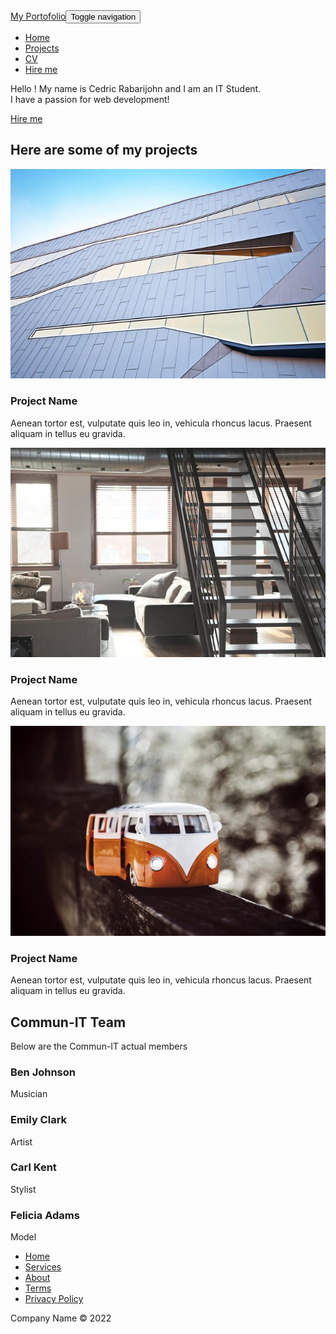 <!DOCTYPE html>
<html>

<head>
    <meta charset="utf-8">
    <meta name="viewport" content="width=device-width, initial-scale=1.0, shrink-to-fit=no">
    <title>My Portofolio - Cedric Rabarijohn</title>
    <link rel="stylesheet" href="assets/bootstrap/css/bootstrap.min.css">
    <link rel="stylesheet" href="https://fonts.googleapis.com/css?family=Lato:300,400,700">
    <link rel="stylesheet" href="assets/fonts/font-awesome.min.css">
    <link rel="stylesheet" href="assets/fonts/ionicons.min.css">
    <link rel="stylesheet" href="assets/css/Footer-Basic.css">
    <link rel="stylesheet" href="https://cdnjs.cloudflare.com/ajax/libs/animate.css/3.5.2/animate.min.css">
    <link rel="stylesheet" href="https://cdnjs.cloudflare.com/ajax/libs/aos/2.3.4/aos.css">
    <link rel="stylesheet" href="https://cdnjs.cloudflare.com/ajax/libs/pikaday/1.6.1/css/pikaday.min.css">
    <link rel="stylesheet" href="assets/css/Team-Grid.css">
</head>

<body>
    <nav class="navbar navbar-dark navbar-expand-lg fixed-top bg-white portfolio-navbar gradient">
        <div class="container"><a class="navbar-brand logo" href="#">My Portofolio</a><button data-bs-toggle="collapse" class="navbar-toggler" data-bs-target="#navbarNav"><span class="visually-hidden">Toggle navigation</span><span class="navbar-toggler-icon"></span></button>
            <div class="collapse navbar-collapse" id="navbarNav">
                <ul class="navbar-nav ms-auto">
                    <li class="nav-item"><a class="nav-link active" href="index.html">Home</a></li>
                    <li class="nav-item"><a class="nav-link" href="projects-grid-cards.html">Projects</a></li>
                    <li class="nav-item"><a class="nav-link" href="cv.html">CV</a></li>
                    <li class="nav-item"><a class="nav-link" href="hire-me.html">Hire me</a></li>
                </ul>
            </div>
        </div>
    </nav>
    <main class="page lanidng-page">
        <section class="portfolio-block block-intro">
            <div class="container" data-aos="fade-right" data-aos-duration="550">
                <div class="avatar" style="background-image:url(&quot;assets/img/avatars/avatar.jpg&quot;);"></div>
                <div class="about-me">
                    <p>Hello ! My name is Cedric Rabarijohn and I am an IT Student.<br>I have a passion for web development!</p><a class="btn btn-outline-primary" role="button" href="#">Hire me</a>
                </div>
            </div>
            <section data-aos="fade-right" data-aos-delay="400" class="projects-horizontal">
                <div class="container">
                    <div class="intro">
                        <h2 class="text-center">Here are some of my projects</h2>
                        <p class="text-center"></p>
                    </div>
                    <div class="row projects">
                        <div class="col-sm-6 item">
                            <div class="row">
                                <div class="col-md-12 col-lg-5"><a href="#"><img class="img-fluid" src="assets/img/building.jpg"></a></div>
                                <div class="col">
                                    <h3 class="name">Project Name</h3>
                                    <p class="description">Aenean tortor est, vulputate quis leo in, vehicula rhoncus lacus. Praesent aliquam in tellus eu gravida.</p>
                                </div>
                            </div>
                        </div>
                        <div class="col-sm-6 item">
                            <div class="row">
                                <div class="col-md-12 col-lg-5"><a href="#"><img class="img-fluid" src="assets/img/loft.jpg"></a></div>
                                <div class="col">
                                    <h3 class="name">Project Name</h3>
                                    <p class="description">Aenean tortor est, vulputate quis leo in, vehicula rhoncus lacus. Praesent aliquam in tellus eu gravida.</p>
                                </div>
                            </div>
                        </div>
                        <div class="col-sm-6 item">
                            <div class="row">
                                <div class="col-md-12 col-lg-5"><a href="#"><img class="img-fluid" src="assets/img/minibus.jpeg"></a></div>
                                <div class="col">
                                    <h3 class="name">Project Name</h3>
                                    <p class="description">Aenean tortor est, vulputate quis leo in, vehicula rhoncus lacus. Praesent aliquam in tellus eu gravida.</p>
                                </div>
                            </div>
                        </div>
                    </div>
                </div>
            </section>
            <section data-aos="fade-right" class="team-grid">
                <div class="container">
                    <div class="intro">
                        <h2 class="text-center">Commun-IT Team </h2>
                        <p class="text-center">Below are the Commun-IT actual members</p>
                    </div>
                    <div class="row people">
                        <div class="col-md-4 col-lg-3 item">
                            <div class="box" style="background-image:url(assets/img/1.jpg)">
                                <div class="cover">
                                    <h3 class="name">Ben Johnson</h3>
                                    <p class="title">Musician</p>
                                    <div class="social"><a href="#"><i class="fa fa-facebook-official"></i></a><a href="#"><i class="fa fa-twitter"></i></a><a href="#"><i class="fa fa-instagram"></i></a></div>
                                </div>
                            </div>
                        </div>
                        <div class="col-md-4 col-lg-3 item">
                            <div class="box" style="background-image:url(assets/img/2.jpg)">
                                <div class="cover">
                                    <h3 class="name">Emily Clark</h3>
                                    <p class="title">Artist </p>
                                    <div class="social"><a href="#"><i class="fa fa-facebook-official"></i></a><a href="#"><i class="fa fa-twitter"></i></a><a href="#"><i class="fa fa-instagram"></i></a></div>
                                </div>
                            </div>
                        </div>
                        <div class="col-md-4 col-lg-3 item">
                            <div class="box" style="background-image:url(assets/img/3.jpg)">
                                <div class="cover">
                                    <h3 class="name">Carl Kent</h3>
                                    <p class="title">Stylist </p>
                                    <div class="social"><a href="#"><i class="fa fa-facebook-official"></i></a><a href="#"><i class="fa fa-twitter"></i></a><a href="#"><i class="fa fa-instagram"></i></a></div>
                                </div>
                            </div>
                        </div>
                        <div class="col-md-4 col-lg-3 item">
                            <div class="box" style="background-image:url(assets/img/4.jpg)">
                                <div class="cover">
                                    <h3 class="name">Felicia Adams</h3>
                                    <p class="title">Model </p>
                                    <div class="social"><a href="#"><i class="fa fa-facebook-official"></i></a><a href="#"><i class="fa fa-twitter"></i></a><a href="#"><i class="fa fa-instagram"></i></a></div>
                                </div>
                            </div>
                        </div>
                    </div>
                </div>
            </section>
        </section>
    </main>
    <footer data-bss-hover-animate="rubberBand" class="footer-basic">
        <div class="social"><a href="#"><i class="icon ion-social-instagram"></i></a><a href="#"><i class="icon ion-social-snapchat"></i></a><a href="#"><i class="icon ion-social-twitter"></i></a><a href="#"><i class="icon ion-social-facebook"></i></a></div>
        <ul class="list-inline">
            <li class="list-inline-item"><a href="#">Home</a></li>
            <li class="list-inline-item"><a href="#">Services</a></li>
            <li class="list-inline-item"><a href="#">About</a></li>
            <li class="list-inline-item"><a href="#">Terms</a></li>
            <li class="list-inline-item"><a href="#">Privacy Policy</a></li>
        </ul>
        <p class="copyright">Company Name © 2022</p>
    </footer>
    <script src="assets/bootstrap/js/bootstrap.min.js"></script>
    <script src="assets/js/bs-init.js"></script>
    <script src="https://cdnjs.cloudflare.com/ajax/libs/aos/2.3.4/aos.js"></script>
    <script src="https://cdnjs.cloudflare.com/ajax/libs/pikaday/1.6.1/pikaday.min.js"></script>
    <script src="assets/js/theme.js"></script>
</body>

</html>
